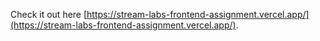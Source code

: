Check it out here [https://stream-labs-frontend-assignment.vercel.app/](https://stream-labs-frontend-assignment.vercel.app/).
